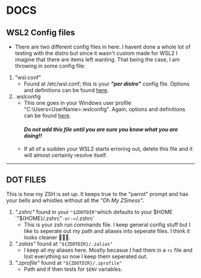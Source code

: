 DOCS
===

WSL2 Config files
---
   + There are two different config files in here. I havent done a whole lot of testing with the distro but since it wasn't custom made for WSL2
     I imagine that there are items left wanting.  That being the case, I am throwing in some config file:
1. "wsl.conf"
   - Found at /etc/wsl.conf; this is your **_"per distro"_** config file. Options and definitions can be found [here](https://learn.microsoft.com/en-us/windows/wsl/wsl-config).
2. .wslconfig
   - This one goes in your Windows user profile "C:\Users\<UserName>\.wslconfig". Again, options and definitions can be found [here](https://learn.microsoft.com/en-us/windows/wsl/wsl-config).
     #### **_Do not add this file until you are sure you know what you are doing!!_**
   - If all of a sudden your WSL2 starts erroring out, delete this file and it will almost certainly resolve itself.
  ***
DOT FILES
---

This is how my ZSH is set up.  It keeps true to the "parrot" prompt and has your bells and whistles without all the _"Oh My ZSmess"_.
1. _".zshrc"_ found in your `"$ZDOTDIR"`which defaults to your $HOME `"${HOME}/.zshrc"` -or- `~/.zshrc`   
   - This is your zsh run commands file.  I keep general config stuff but I like to seperate out my
path and aliases into seperate files.  I think it looks cleaner 🤷🏻‍♂️.
2. _".zalias"_ found at `"${ZDOTDIR}/.zalias"`
   - I keep all my aliases here.  Mostly becasue I had them in a `rc` file and lost everything so now I keep them seperated out.
3. _".zprofile"_ found at `"${ZDOTDIR}/.zprofile"`
   - Path and if then tests for `$ENV` variables.
